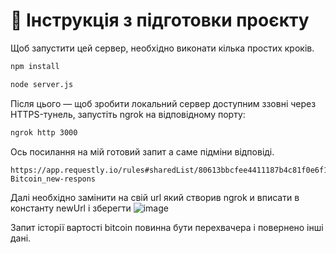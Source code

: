 # 📖 Інструкція з підготовки проєкту

Щоб запустити цей сервер, необхідно виконати кілька простих кроків.

```bash
npm install
```
```bash
node server.js
```

Після цього — щоб зробити локальний сервер доступним ззовні через HTTPS-тунель, запустіть ngrok на відповідному порту:

```bash  
ngrok http 3000
```

Ось посилання на мій готовий запит а саме підміни відповіді.
```code
https://app.requestly.io/rules#sharedList/80613bbcfee4411187b4c81f0e6f1034-Bitcoin_new-respons
```

Далі необхідно замінити на свій url який створив ngrok и вписати в константу newUrl і зберегти
![image](https://github.com/user-attachments/assets/c0aadcd8-0df3-4bd4-9840-17c22b7fa3ee)

Запит історії вартості bitcoin повинна бути перехвачера і повернено інші дані.
